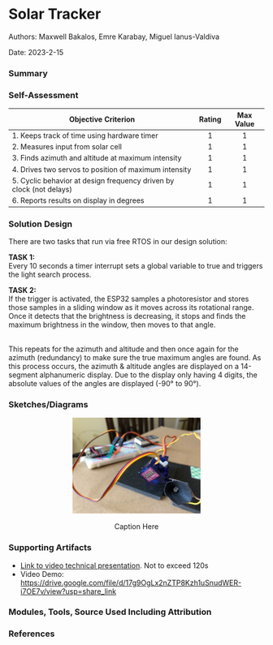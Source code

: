 # Solar Tracker

Authors: Maxwell Bakalos, Emre Karabay, Miguel Ianus-Valdiva

Date: 2023-2-15

### Summary


### Self-Assessment 

| Objective Criterion | Rating | Max Value  | 
|---------------------------------------------|:-----------:|:---------:|
| 1. Keeps track of time using hardware timer | 1 |  1     | 
| 2. Measures input from solar cell | 1 |  1     | 
| 3. Finds azimuth and altitude at maximum intensity | 1 |  1     | 
| 4. Drives two servos to position of maximum intensity | 1 |  1     | 
| 5. Cyclic behavior at design frequency driven by clock (not delays) | 1 |  1     | 
| 6. Reports results on display in degrees  | 1 |  1     | 


### Solution Design

There are two tasks that run via free RTOS in our design solution:

**TASK 1:** <br>
Every 10 seconds a timer interrupt sets a global variable to true and triggers the light search process.

**TASK 2:**<br>
If the trigger is activated, the ESP32 samples a photoresistor and stores those samples in a sliding window as it moves across its rotational range. Once it detects that the brightness is decreasing, it stops and finds the maximum brightness in the window, then moves to that angle. <br> <br>

This repeats for the azimuth and altitude and then once again for the azimuth (redundancy) to make sure the true maximum angles are found. As this process occurs, the azimuth & altitude angles are displayed on a 14-segment alphanumeric display. Due to the display only having 4 digits, the absolute values of the angles are displayed (-90° to 90°).


### Sketches/Diagrams
<p align="center">
<img src="./images/Q1-__Solar_Tracker.JPEG" width="50%">
</p>
<p align="center">
Caption Here
</p>



### Supporting Artifacts
- [Link to video technical presentation](). Not to exceed 120s
- Video Demo: https://drive.google.com/file/d/17g9OgLx2nZTP8Kzh1uSnudWER-i7OE7v/view?usp=share_link


### Modules, Tools, Source Used Including Attribution

### References


